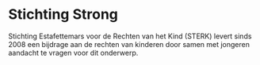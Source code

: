 # Stichting Strong
Stichting Estafettemars voor de Rechten van het Kind (STERK) levert sinds 2008 een bijdrage aan de rechten van kinderen door samen met jongeren aandacht te vragen voor dit onderwerp.

